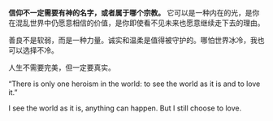 **信仰不一定需要有神的名字，或者属于哪个宗教。** 它可以是一种内在的光，是你在混乱世界中仍愿意相信的价值，是你即使看不见未来也愿意继续走下去的理由。

善良不是软弱，而是一种力量。诚实和温柔是值得被守护的。哪怕世界冰冷，我也可以选择不冷。

人生不需要完美，但一定要真实。

“There is only one heroism in the world: to see the world as it is and to love it.” 

I see the world as it is, anything can happen. But I still choose to love.